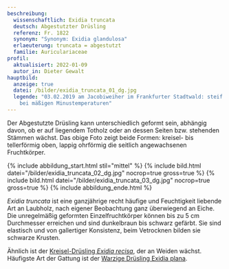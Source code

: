 ```yaml
---
beschreibung:
  wissenschaftlich: Exidia truncata
  deutsch: Abgestutzter Drüsling
  referenz: Fr. 1822
  synonym: "Synonym: Exidia glandulosa"
  erlaeuterung: truncata = abgestutzt
  familie: Auriculariaceae
profil:
  aktualisiert: 2022-01-09
  autor_in: Dieter Gewalt
hauptbild:
  anzeige: true
  datei: /bilder/exidia_truncata_01_dg.jpg
  legende: "03.02.2019 am Jacobiweiher im Frankfurter Stadtwald: steif gefroren
    bei mäßigen Minustemperaturen"
---
```

Der Abgestutzte Drüsling kann unterschiedlich geformt sein, abhängig davon, ob er auf liegendem Totholz oder an dessen Seiten bzw. stehenden Stämmen wächst. Das obige Foto zeigt beide Formen: kreisel- bis tellerförmig oben, lappig ohrförmig die seitlich angewachsenen Fruchtkörper.

{% include abbildung_start.html stil="mittel" %}
{% include bild.html datei="/bilder/exidia_truncata_02_dg.jpg" nocrop=true gross=true %}
{% include bild.html datei="/bilder/exidia_truncata_03_dg.jpg" nocrop=true gross=true %}
{% include abbildung_ende.html %}

*Exidia truncata* ist eine ganzjährige recht häufige und Feuchtigkeit liebende Art an Laubholz, nach eigener Beobachtung ganz überwiegend an Eiche. Die unregelmäßig geformten Einzelfruchtkörper können bis zu 5 cm Durchmesser erreichen und sind dunkelbraun bis schwarz gefärbt. Sie sind elastisch und von gallertiger Konsistenz, beim Vetrocknen bilden sie schwarze Krusten. 

Ähnlich ist der [Kreisel-Drüsling *Exidia recisa*](/pilze/exidia-recisa-kreisel-drüsling-weidendrüsling), der an Weiden wächst.  Häufigste Art der Gattung ist der [Warzige Drüsling Exidia plana](/pilze/exidia-plana-warziger-drüsling).